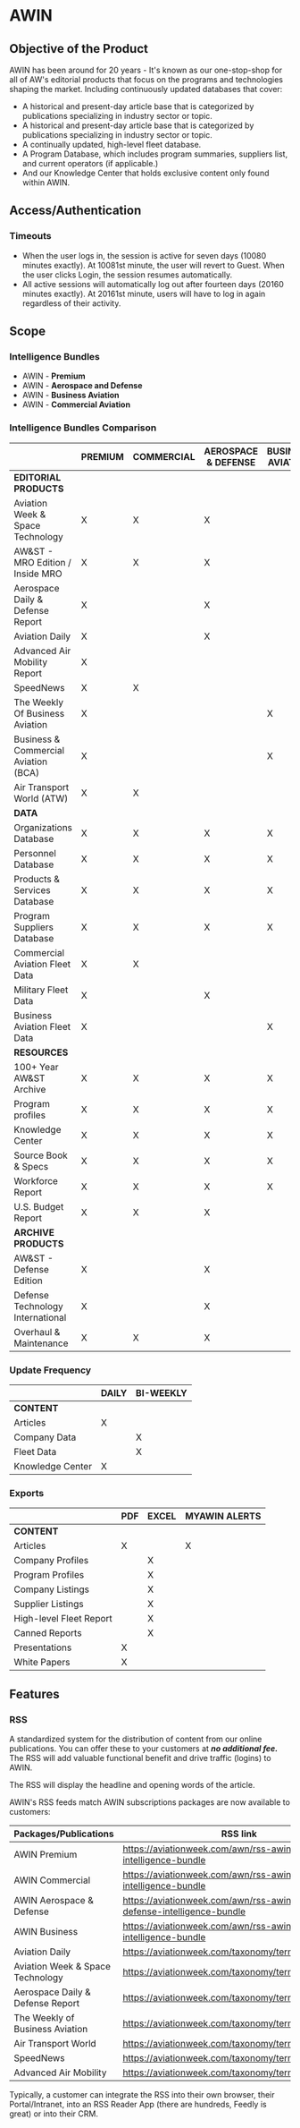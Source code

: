 # AWIN

## Objective of the Product

AWIN has been around for 20 years - It's known as our one-stop-shop for all of AW's editorial products that focus on the programs and technologies shaping the market. Including continuously updated databases that cover:
- A historical and present-day article base that is categorized by publications specializing in industry sector or topic.
- A historical and present-day article base that is categorized by publications specializing in industry sector or topic.
- A continually updated, high-level fleet database.
- A Program Database, which includes program summaries, suppliers list, and current operators (if applicable.)
- And our Knowledge Center that holds exclusive content only found within AWIN.

## Access/Authentication

### Timeouts

- When the user logs in, the session is active for seven days (10080 minutes exactly). At 10081st minute, the user will revert to Guest. When the user clicks Login, the session resumes automatically.
- All active sessions will automatically log out after fourteen days (20160 minutes exactly). At 20161st minute, users will have to log in again regardless of their activity.

## Scope

### Intelligence Bundles

- AWIN - **Premium**
- AWIN - **Aerospace and Defense**
- AWIN - **Business Aviation**
- AWIN - **Commercial Aviation**

### Intelligence Bundles Comparison

|   |PREMIUM|COMMERCIAL|AEROSPACE & DEFENSE|BUSINESS AVIATION|
|---|---|---|---|---|
|**EDITORIAL PRODUCTS**|   |   |   |   |
|Aviation Week & Space Technology|X|X|X|   |
|AW&ST - MRO Edition / Inside MRO|X|X|X|   |
|Aerospace Daily & Defense Report|X|   |X|   |
|Aviation Daily|X|   |X|   |
|Advanced Air Mobility Report|X|   |   |   |
|SpeedNews|X|X|   |   |
|The Weekly Of Business Aviation|X|   |   |X|
|Business & Commercial Aviation (BCA)|X|   |   |X|
|Air Transport World  (ATW)|X|X|   |   |
|**DATA**|   |   |   |   |
|Organizations Database|X|X|X|X|
|Personnel Database|X|X|X|X|
|Products & Services Database|X|X|X|X|
|Program Suppliers Database|X|X|X|X|
|Commercial Aviation Fleet Data|X|X|   |   |
|Military Fleet Data|X|   |X|   |
|Business Aviation Fleet Data |X|   |   |X|
|**RESOURCES**|   |   |   |   |
|100+ Year AW&ST Archive|X|X|X|X|
|Program profiles|X|X|X|X|
|Knowledge Center |X|X|X|X|
|Source Book & Specs|X|X|X|X|
|Workforce Report |X|X|X|X|
|U.S. Budget Report  |X|X|X||
|**ARCHIVE PRODUCTS**|   |   |   |   |
|AW&ST - Defense Edition |X|   |X|   |
|Defense Technology International |X|   |X|   |
|Overhaul & Maintenance |X|X|X|   |

### Update Frequency

|   |DAILY|BI-WEEKLY|
|---|---|---|
|**CONTENT**|   |   |
|Articles|X|   |
|Company Data|   |X|
|Fleet Data|   |X|
|Knowledge Center|X|   |

### Exports

|   |PDF|EXCEL|MYAWIN ALERTS|
|---|---|---|---|
|**CONTENT**| | | |
|Articles|X| |X|
|Company Profiles| |X||
|Program Profiles| |X||
|Company Listings| |X| |
|Supplier Listings| |X| |
|High-level Fleet Report| |X| |
|Canned Reports| |X| |
|Presentations|X| | |
|White Papers|X| | |


## Features

### RSS

A standardized system for the distribution of content from our online publications. You can offer these to your customers at ***_no additional fee._*** The RSS will add valuable functional benefit and drive
traffic (logins) to AWIN.

The RSS will display the headline and opening words of the article.

AWIN's RSS feeds match AWIN subscriptions packages are now available to customers:

|Packages/Publications|RSS link|
|---|---|
|AWIN Premium|https://aviationweek.com/awn/rss-awin-premium-intelligence-bundle|
|AWIN Commercial|https://aviationweek.com/awn/rss-awin-commercial-intelligence-bundle|
|AWIN Aerospace & Defense|https://aviationweek.com/awn/rss-awin-aerospace-defense-intelligence-bundle|
|AWIN Business|https://aviationweek.com/awn/rss-awin-business-intelligence-bundle|
|Aviation Daily|https://aviationweek.com/taxonomy/term/1081/feed|
|Aviation Week & Space Technology|https://aviationweek.com/taxonomy/term/1066/feed|
|Aerospace Daily & Defense Report|https://aviationweek.com/taxonomy/term/1076/feed|
|The Weekly of Business Aviation|https://aviationweek.com/taxonomy/term/1091/feed|
|Air Transport World|https://aviationweek.com/taxonomy/term/1151/feed|
|SpeedNews|https://aviationweek.com/taxonomy/term/35721/feed|
|Advanced Air Mobility|https://aviationweek.com/taxonomy/term/148386/feed|

Typically, a customer can integrate the RSS into their own browser, their Portal/Intranet, into an RSS Reader App
(there are hundreds, Feedly is great) or into their CRM. 